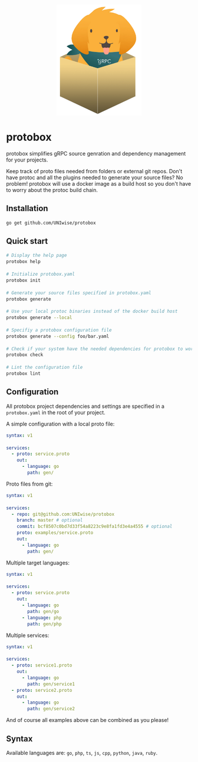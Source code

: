 <div align="center">
<img src="resources/logo.png" height="300">
</div>

# protobox

protobox simplifies gRPC source genration and dependency management for your projects.

Keep track of proto files needed from folders or external git repos. Don't have protoc and all the plugins needed to generate your source files? No problem! protobox will use a docker image as a build host so you don't have to worry about the protoc build chain.

## Installation

```bash
go get github.com/UNIwise/protobox
```

## Quick start

```bash
# Display the help page
protobox help

# Initialize protobox.yaml
protobox init

# Generate your source files specified in protobox.yaml
protobox generate

# Use your local protoc binaries instead of the docker build host
protobox generate --local

# Specifiy a protobox configuration file
protobox generate --config foo/bar.yaml

# Check if your system have the needed dependencies for protobox to work
protobox check

# Lint the configuration file
protobox lint
```

## Configuration

All protobox project dependencies and settings are specified in a `protobox.yaml` in the root of your project.

A simple configuration with a local proto file:

```yaml
syntax: v1

services:
  - proto: service.proto
    out: 
      - language: go
        path: gen/
```

Proto files from git:

```yaml
syntax: v1

services:
  - repo: git@github.com:UNIwise/protobox
    branch: master # optional
    commit: bcf8507c0bd7d33f54a8223c9e8fa1fd3e4a4555 # optional
    proto: examples/service.proto
    out: 
      - language: go
        path: gen/
```

Multiple target languages:

```yaml
syntax: v1

services:
  - proto: service.proto
    out: 
      - language: go
        path: gen/go
      - language: php
        path: gen/php
```

Multiple services:

```yaml
syntax: v1

services:
  - proto: service1.proto
    out: 
      - language: go
        path: gen/service1
  - proto: service2.proto
    out: 
      - language: go
        path: gen/service2

```

And of course all examples above can be combined as you please! 

## Syntax

Available languages are: `go`, `php`, `ts`, `js`, `cpp`, `python`, `java`, `ruby`.